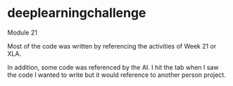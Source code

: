 # deeplearningchallenge
Module 21

Most of the code was written by referencing the activities of Week 21 or XLA.

In addition, some code was referenced by the AI.  I hit the tab when I saw the code I wanted to write but it would reference to another person project.    
